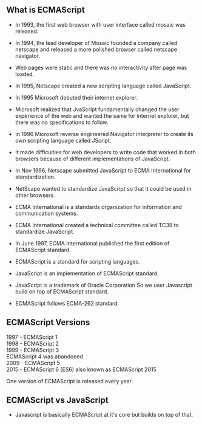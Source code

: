 ## What is ECMAScript

-   In 1993, the first web browser with user interface called mosaic was released.
-   In 1994, the lead developer of Mosaic founded a company called netscape and released a more polished browser called netscape navigator.
-   Web pages were static and there was no interactivity after page was loaded.
-   In 1995, Netscape created a new scripting language called JavaScript.
-   In 1995 Microsoft debuted their internet explorer.
-   Microsoft realized that JvaScript fundamentally changed the user experience of the web and wanted the same for internet explorer, but there was no specifications to follow.

-   In 1996 Microsoft reverse engineered Navigator interpreter to create its own scripting language called JScript.
-   It made difficulties for web developers to write code that worked in both browsers because of different implementations of JavaScript.
-   In Nov 1996, Netscape submitted JavaScript to ECMA International for standardization.
-   NetScape wanted to standardize JavaScript so that it could be used in other browsers.
-   ECMA International is a standards organization for information and communication systems.
-   ECMA International created a technical committee called TC39 to standardize JavaScript.
-   In June 1997, ECMA International published the first edition of ECMAScript standard.
-   ECMAScript is a standard for scripting languages.
-   JavaScript is an implementation of ECMAScript standard.
-   JavaScript is a trademark of Oracle Corporation So we user Javascript build on top of ECMAScript standard.
-   ECMAScript follows ECMA-262 standard.

## ECMAScript Versions

1997 - ECMAScript 1<br>
1998 - ECMAScript 2<br>
1999 - ECMAScript 3<br>
ECMAScript 4 was abandoned<br>
2009 - ECMAScript 5<br>
2015 - ECMAScript 6 (ES6) also known as ECMAScript 2015<br>

One version of ECMAScript is released every year.

## ECMAScript vs JavaScript

-   Javascript is basically ECMAScript at it's core but builds on top of that.
